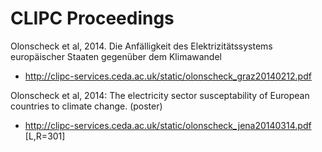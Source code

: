 CLIPC Proceedings
=================

Olonscheck et al, 2014. Die Anfälligkeit des Elektrizitätssystems europäischer Staaten gegenüber dem Klimawandel 
 * http://clipc-services.ceda.ac.uk/static/olonscheck_graz20140212.pdf

Olonscheck et al, 2014: The electricity sector susceptability of European countries to climate change. (poster)
 * http://clipc-services.ceda.ac.uk/static/olonscheck_jena20140314.pdf [L,R=301]
